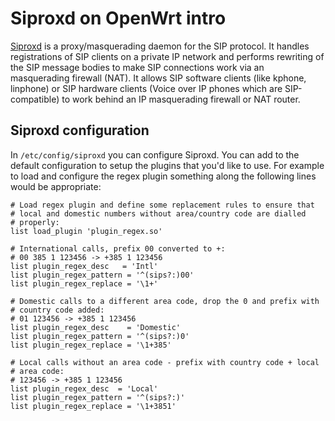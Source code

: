 # Siproxd on OpenWrt intro

[Siproxd](http://siproxd.sourceforge.net/ "http://siproxd.sourceforge.net/") is a proxy/masquerading daemon for the SIP protocol. It handles registrations of SIP clients on a private IP network and performs rewriting of the SIP message bodies to make SIP connections work via an masquerading firewall (NAT). It allows SIP software clients (like kphone, linphone) or SIP hardware clients (Voice over IP phones which are SIP-compatible) to work behind an IP masquerading firewall or NAT router.

## Siproxd configuration

In `/etc/config/siproxd` you can configure Siproxd. You can add to the default configuration to setup the plugins that you'd like to use. For example to load and configure the regex plugin something along the following lines would be appropriate:

```
# Load regex plugin and define some replacement rules to ensure that
# local and domestic numbers without area/country code are dialled
# properly:
list load_plugin 'plugin_regex.so'

# International calls, prefix 00 converted to +:
# 00 385 1 123456 -> +385 1 123456
list plugin_regex_desc   = 'Intl'
list plugin_regex_pattern = '^(sips?:)00'
list plugin_regex_replace = '\1+'

# Domestic calls to a different area code, drop the 0 and prefix with
# country code added:
# 01 123456 -> +385 1 123456
list plugin_regex_desc    = 'Domestic'
list plugin_regex_pattern = '^(sips?:)0'
list plugin_regex_replace = '\1+385'

# Local calls without an area code - prefix with country code + local
# area code:
# 123456 -> +385 1 123456
list plugin_regex_desc  = 'Local'
list plugin_regex_pattern = '^(sips?:)'
list plugin_regex_replace = '\1+3851'
```
